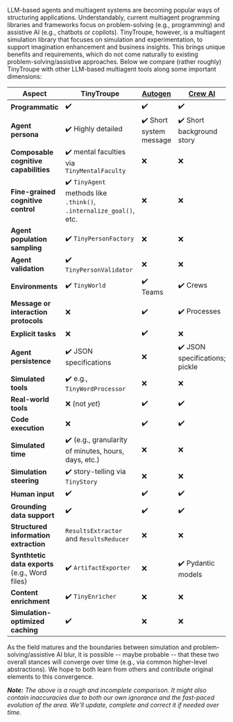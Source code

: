 LLM-based agents and multiagent systems are becoming popular ways of structuring applications. Understandably, current multiagent programming libraries and frameworks focus on problem-solving (e.g., programming) and assistive AI (e.g., chatbots or copilots). TinyTroupe, however, is a multiagent simulation library that focuses on simulation and experimentation, to support imagination enhancement and business insights. This brings unique benefits and requirements, which do not come naturally to existing problem-solving/assistive approaches. Below we compare (rather roughly) TinyTroupe with other LLM-based multiagent tools along some important dimensions:



| Aspect         | TinyTroupe                                   | [Autogen](https://microsoft.github.io/autogen)                                      | [Crew AI](https://docs.crewai.com/)
|----------------|----------------------------------------------|----------------------------------------------|----------------------------------------------|
| **Programmatic** | :heavy_check_mark: | :heavy_check_mark: | :heavy_check_mark: |
| **Agent persona** | :heavy_check_mark: Highly detailed | :heavy_check_mark: Short system message | :heavy_check_mark: Short background story |
| **Composable cognitive capabilities** | :heavy_check_mark: mental faculties via `TinyMentalFaculty`| :x: | :x: |
| **Fine-grained cognitive control** | :heavy_check_mark: `TinyAgent` methods like `.think()`, `.internalize_goal()`, etc. | :x: | :x: |
| **Agent population sampling** | :heavy_check_mark: `TinyPersonFactory` | :x: | :x: |
| **Agent validation** | :heavy_check_mark: `TinyPersonValidator` | :x: | :x: | 
| **Environments** | :heavy_check_mark: `TinyWorld`| :heavy_check_mark: Teams | :heavy_check_mark: Crews |
| **Message or interaction protocols** |:x: | :heavy_check_mark: | :heavy_check_mark: Processes |
| **Explicit tasks** |:x: | :heavy_check_mark: | :x: |
| **Agent persistence** | :heavy_check_mark: JSON specifications | :x: | :heavy_check_mark: JSON specifications; pickle |
| **Simulated tools** | :heavy_check_mark: e.g., `TinyWordProcessor` | :x: | :x: |
| **Real-world tools** | :x: (not *yet*) | :heavy_check_mark: | :heavy_check_mark: |
| **Code execution** | :x: | :heavy_check_mark: | :heavy_check_mark: |
| **Simulated time** | :heavy_check_mark: (e.g., granularity of minutes, hours, days, etc.)| :x: | :x: |
| **Simulation steering** | :heavy_check_mark: story-telling via `TinyStory` | :x: | :x: |
| **Human input** | :heavy_check_mark:| :heavy_check_mark:| :heavy_check_mark:|
| **Grounding data support** | :heavy_check_mark: | :heavy_check_mark: | :heavy_check_mark: |
| **Structured information extraction** | `ResultsExtractor` and `ResultsReducer` | :x: | :x: |
| **Synthtetic data exports** (e.g., Word files) | :heavy_check_mark: `ArtifactExporter` | :x: | :heavy_check_mark: Pydantic models |
| **Content enrichment** | :heavy_check_mark: `TinyEnricher` | :x: | :x: |
| **Simulation-optimized caching** | :heavy_check_mark: | :x: | :x: |

As the field matures and the boundaries between simulation and problem-solving/assistive AI blur, it is possible -- maybe probable -- that these two overall stances will converge over time (e.g., via common higher-level abstractions). We hope to both learn from others and contribute original elements to this convergence.

***Note:** The above is a rough and incomplete comparison. It might also contain inaccuracies due to both our own ignorance and the fast-paced evolution of the area. We'll update, complete and correct it if needed over time.*